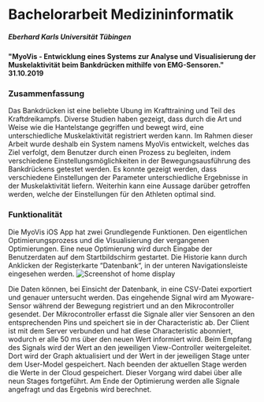 # Bachelorarbeit Medizininformatik
##### Eberhard Karls Universität Tübingen

#### "MyoVis - Entwicklung eines Systems zur Analyse und Visualisierung der Muskelaktivität beim Bankdrücken mithilfe von EMG-Sensoren." 31.10.2019

### Zusammenfassung

Das Bankdrücken ist eine beliebte Ubung im Krafttraining und Teil des Kraftdreikampfs. Diverse Studien haben gezeigt, dass durch die Art und Weise wie die Hantelstange gegriffen und bewegt wird, eine unterschiedliche Muskelaktivität registriert werden kann. Im Rahmen dieser Arbeit wurde deshalb ein System namens MyoVis entwickelt, welches das Ziel verfolgt, dem Benutzer durch einen Prozess zu begleiten, indem verschiedene Einstellungsmöglichkeiten in der Bewegungsausführung des Bankdrückens getestet werden. Es konnte gezeigt werden, dass verschiedene Einstellungen der Parameter unterschiedliche Ergebnisse in der Muskelaktivität liefern. Weiterhin kann eine Aussage darüber getroffen werden, welche der Einstellungen für den Athleten optimal sind.

### Funktionalität
Die MyoVis iOS App hat zwei Grundlegende Funktionen. Den eigentlichen Optimierungsprozess und die Visualisierung der vergangenen Optimierungen.
Eine neue Optimierung wird durch Eingabe der Benutzerdaten auf dem Startbildschirm gestartet. Die Historie kann durch Anklicken der Registerkarte “Datenbank“, in der unteren Navigationsleiste eingesehen werden. 
![Screenshot of home display](/Screenshots/screenshot_home "Home Display")


Die Daten können, bei Einsicht der Datenbank, in eine CSV-Datei exportiert und genauer untersucht werden.
Das eingehende Signal wird am Myoware-Sensor während der Bewegung registriert und an den Mikrocontroller gesendet. Der Mikrocontroller erfasst die Signale aller vier Sensoren an den entsprechenden Pins und speichert sie in der Characteristic ab. Der Client ist mit dem Server verbunden und hat diese Characteristic abonniert, wodurch er alle 50 ms über den neuen Wert informiert wird. Beim Empfang des Signals wird der Wert an den jeweiligen View-Controller weitergeleitet. Dort wird der Graph aktualisiert und der Wert in der jeweiligen Stage unter dem User-Model gespeichert. Nach beenden der aktuellen Stage werden die Werte in der Cloud gespeichert.
Dieser Vorgang wird dabei über alle neun Stages fortgeführt. Am Ende der Optimierung werden alle Signale angefragt und das Ergebnis wird berechnet.
